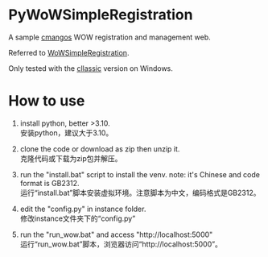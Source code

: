 # PyWoWSimpleRegistration
A sample [cmangos](https://github.com/cmangos/issues) WOW registration and management web. 

Referred to [WoWSimpleRegistration](https://github.com/masterking32/WoWSimpleRegistration).

Only tested with the [cllassic](https://github.com/cmangos/mangos-classic) version on Windows. 

# How to use
1. install python, better >3.10.  
安装python，建议大于3.10。

2. clone the code or download as zip then unzip it.  
克隆代码或下载为zip包并解压。

3. run the "install.bat" script to install the venv. note: it's Chinese and code format is GB2312.  
运行“install.bat”脚本安装虚拟环境。注意脚本为中文，编码格式是GB2312。

4. edit the "config.py" in instance folder.  
修改instance文件夹下的“config.py”

5. run the "run_wow.bat" and access "http://localhost:5000"  
运行“run_wow.bat”脚本，浏览器访问“http://localhost:5000”。
